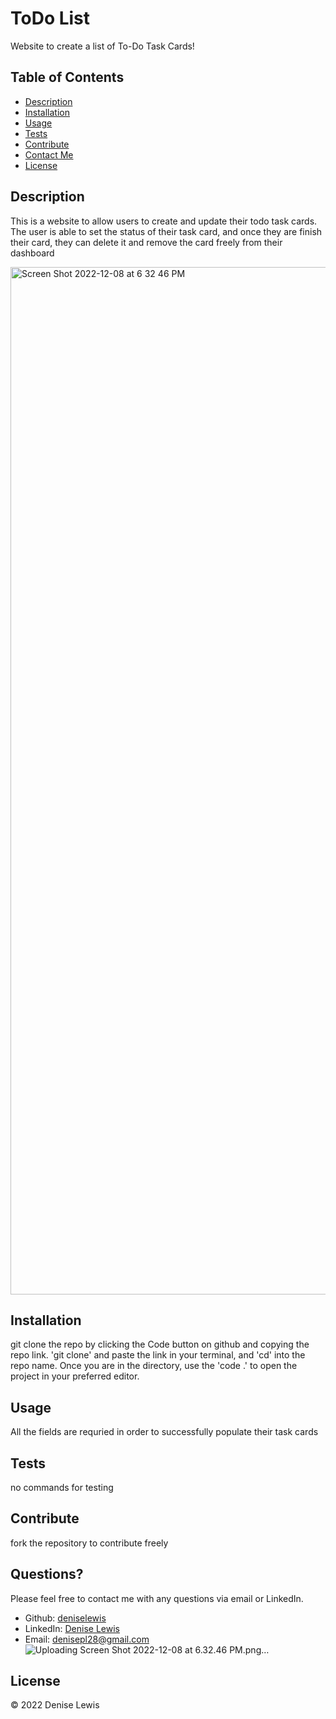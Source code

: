 
# ToDo List



Website to create a list of To-Do Task Cards!

## Table of Contents

- [Description](#description)
- [Installation](#installation)
- [Usage](#usage)
- [Tests](#tests)
- [Contribute](#contribute)
- [Contact Me](#questions)
- [License](#license)

## Description

This is a website to allow users to create and update their todo task cards. The user is able to set the status of their task card, and once they are finish their card, they can delete it and remove the card freely from their dashboard

<img width="1644" alt="Screen Shot 2022-12-08 at 6 32 46 PM" src="https://user-images.githubusercontent.com/47063822/206589008-8ade68c5-fbda-4897-8bc7-0025151c72c8.png">


## Installation

git clone the repo by clicking the Code button on github and copying the repo link. 'git clone' and paste the link in your terminal, and 'cd' into the repo name. Once you are in the directory, use the 'code .' to open the project in your preferred editor.

## Usage

All the fields are requried in order to successfully populate their task cards

## Tests

no commands for testing

## Contribute

fork the repository to contribute freely

## Questions?

Please feel free to contact me with any questions via email or LinkedIn.

- Github: [deniselewis](https://github.com/deniselewis)
- LinkedIn: [Denise Lewis](https://www.linkedin.com/in/deniselewis12/)
- Email: [denisepl28@gmail.com](mailto:denisepl28@gmail.com)
![Uploading Screen Shot 2022-12-08 at 6.32.46 PM.png…]()

## License



&copy; 2022 Denise Lewis
